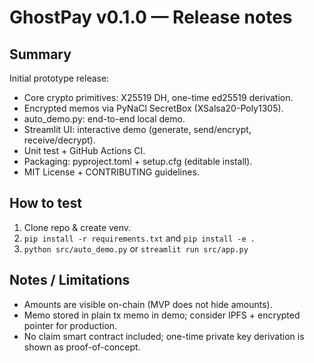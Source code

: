 # GhostPay v0.1.0 — Release notes

## Summary
Initial prototype release:
- Core crypto primitives: X25519 DH, one-time ed25519 derivation.
- Encrypted memos via PyNaCl SecretBox (XSalsa20-Poly1305).
- auto_demo.py: end-to-end local demo.
- Streamlit UI: interactive demo (generate, send/encrypt, receive/decrypt).
- Unit test + GitHub Actions CI.
- Packaging: pyproject.toml + setup.cfg (editable install).
- MIT License + CONTRIBUTING guidelines.

## How to test
1. Clone repo & create venv.
2. `pip install -r requirements.txt` and `pip install -e .`
3. `python src/auto_demo.py` or `streamlit run src/app.py`

## Notes / Limitations
- Amounts are visible on-chain (MVP does not hide amounts).
- Memo stored in plain tx memo in demo; consider IPFS + encrypted pointer for production.
- No claim smart contract included; one-time private key derivation is shown as proof-of-concept.

